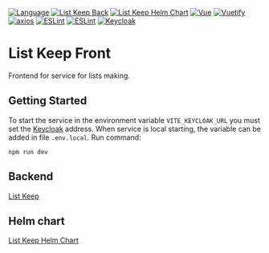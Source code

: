 [![Language](https://img.shields.io/badge/Language-Russian-blue.svg)](README.ru-RU.md)
[![List Keep Back](https://img.shields.io/badge/List%20Keep-Back-informational.svg)](https://github.com/vanbv/list-keep)
[![List Keep Helm Chart](https://img.shields.io/badge/List%20Keep-Helm%20Chart-informational.svg)](https://github.com/vanbv/list-keep-chart)
[![Vue](https://img.shields.io/badge/-Vue-yellowgreen)](https://vuejs.org)
[![Vuetify](https://img.shields.io/badge/-Vuetify-informational)](https://vuetifyjs.com)
[![axios](https://img.shields.io/badge/-axios-orange)](https://github.com/axios/axios)
[![ESLint](https://img.shields.io/badge/-ESLint-blueviolet)](https://eslint.org)
[![ESLint](https://img.shields.io/badge/-Font%20Awesome-green)](https://fontawesome.com)
[![Keycloak](https://img.shields.io/badge/-Keycloak-blue)](https://www.keycloak.org/)

# List Keep Front
Frontend for service for lists making.

## Getting Started
To start the service in the environment variable `VITE_KEYCLOAK_URL` you must set the
[Keycloak](https://www.keycloak.org/) address. When service is local starting, the variable can be added in file
`.env.local`. Run command:
```
npm run dev
```

## Backend
[List Keep](https://github.com/vanbv/list-keep)

## Helm chart
[List Keep Helm Chart](https://github.com/vanbv/list-keep-chart)

